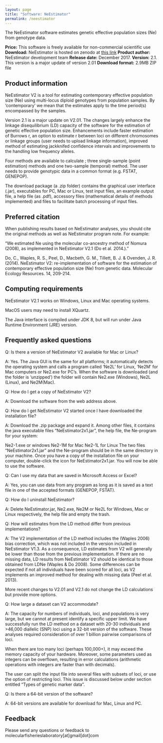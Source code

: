```yaml
---
layout: page
title: "Software: NeEstimator"
permalink: /neestimator
---
```


The NeEstimator software estimates genetic effective population sizes (Ne) from genotype data.

**Price:**	This software is freely available for non-commercial scientific use
**Download:**	NeEstimator is hosted on zenodo at [this link]()
**Product author:**	NeEstimator development team
**Release date:**	December 2017.
**Version:**	2.1. This version is a major update of version 2.01
**Download format:**	2.9MB ZIP file

## Product information
NeEstimator V2 is a tool for estimating contemporary effective population size (Ne) using multi-locus diploid genotypes from population samples. By ‘contemporary’ we mean that the estimates apply to the time period(s) encompassed by the samples.

Version 2.1 is a major update on V2.01. The changes largely enhance the linkage disequilibrium (LD) capacity of the software for the estimation of genetic effective population size. Enhancements include faster estimation of Burrows r, an option to estimate r between loci on different chromosomes or linkage groups (user needs to upload linkage information), improved method of estimating jackknifed confidence intervals and improvements to the handling low frequency alleles.

Four methods are available to calculate ; three single-sample (point estimation) methods and one two-sample (temporal) method. The user needs to provide genotypic data in a common format (e.g. FSTAT, GENEPOP).

The download package (a .zip folder) contains the graphical user interface (.jar), executables for PC, Mac or Linux, test input files, an example output file, a help file (as .pdf), accessory files (mathematical details of methods implemented) and files to facilitate batch processing of input files.

## Preferred citation
When publishing results based on NeEstimator analyses, you should cite the original methods as well as NeEstimator program note. For example:

“We estimated Ne using the molecular co-ancestry method of Nomura (2008), as implemented in NeEstimator V2.1 (Do et al. 2014.).”

Do, C., Waples, R. S., Peel, D., Macbeth, G. M., Tillett, B. J. & Ovenden, J. R. (2014). NeEstimator V2: re-implementation of software for the estimation of contemporary effective population size (Ne) from genetic data. Molecular Ecology Resources. 14, 209-214.

## Computing requirements
NeEstimator V2.1 works on Windows, Linux and Mac operating systems.

MacOS users may need to install XQuartz.

The Java interface is compiled under JDK 8, but will run under Java Runtime Environment (JRE) version.

## Frequently asked questions
Q: Is there a version of NeEstimator V2 available for Mac or Linux?

A: Yes. The Java GUI is the same for all platforms; it automatically detects the operating system and calls a program called ‘Ne2L’ for Linux, ‘Ne2M’ for Mac computers or Ne2.exe for PC’s. When the software is downloaded (and the folder is ‘unzipped’) the folder will contain Ne2.exe (Windows), Ne2L (Linux), and Ne2M(Mac).

Q: How do I get a copy of NeEstimator V2?

A: Download the software from the web address above.

Q: How do I get NeEstimator V2 started once I have downloaded the installation file?

A: Download the .zip package and expand it. Among other files, it contains the java executable files “NeEstimator2x1.jar”, the help file, the Ne-program for your system:

Ne2-1.exe or windows
Ne2-1M for Mac
Ne2-1L for Linux
The two files “NeEstimator2x1.jar” and the Ne-program should be in the same directory in your machine. Once you have a copy of the installation file on your computer, double-click the icon for NeEstimator2x1.jar. You will now be able to use the software.

Q: Can I use my data that are saved in Microsoft Access or Excel?

A: Yes, you can use data from any program as long as it is saved as a text file in one of the accepted formats (GENEPOP, FSTAT).

Q: How do I uninstall NeEstimator?

A: Delete NeEstimator.jar, Ne2.exe, Ne2M or Ne2L for Windows, Mac or Linux respectively, the help file and empty the trash.

Q: How will estimates from the LD method differ from previous implementations?

A: The V2 implementation of the LD method includes the (Waples 2006) bias correction, which was not included in the version included in NeEstimator V1.3. As a consequence, LD estimates from V2 will generally be lower than those from the previous implementation. If there are no missing data, LD results from NeEstimator V2 should be identical to those obtained from LDNe (Waples & Do 2008). Some differences can be expected if not all individuals have been scored for all loci, as V2 implements an improved method for dealing with missing data (Peel et al. 2013).

More recent changes to V2.01 and V2.1 do not change the LD calculations but provide more options.

Q: How large a dataset can V2 accommodate?

A: The capacity for numbers of individuals, loci, and populations is very large, but we cannot at present identify a specific upper limit. We have successfully run the LD method on a dataset with 20-30 individuals and >46,000 diallelic (SNP) loci using a 32-bit version of the software. These analyses required consideration of over 1 billion pairwise comparisons of loci.

When there are too many loci (perhaps 100,000+), it may exceed the memory capacity of your hardware. Moreover, some parameters used as integers can be overflown, resulting in error calculations (arithmetic operations with integers are faster than with decimals).

The user can split the input file into several files with subsets of loci, or use the option of restricting loci. This issue is discussed below under section entitled “Types of genetic marker data”.

Q: Is there a 64-bit version of the software?

A: 64-bit versions are available for download for Mac, Linux and PC.

## Feedback
Please send any questions or feedback to molecularfisherieslaboratory[at]gmail[dot]com